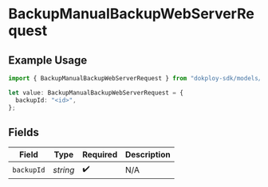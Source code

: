 # BackupManualBackupWebServerRequest

## Example Usage

```typescript
import { BackupManualBackupWebServerRequest } from "dokploy-sdk/models/operations";

let value: BackupManualBackupWebServerRequest = {
  backupId: "<id>",
};
```

## Fields

| Field              | Type               | Required           | Description        |
| ------------------ | ------------------ | ------------------ | ------------------ |
| `backupId`         | *string*           | :heavy_check_mark: | N/A                |